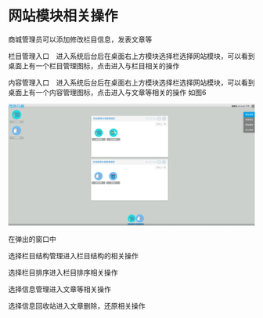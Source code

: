 # 网站模块相关操作

商城管理员可以添加修改栏目信息，发表文章等

栏目管理入口　进入系统后台后在桌面右上方模块选择栏选择网站模块，可以看到桌面上有一个栏目管理图标，点击进入与栏目相关的操作

内容管理入口　进入系统后台后在桌面右上方模块选择栏选择网站模块，可以看到桌面上有一个内容管理图标，点击进入与文章等相关的操作
如图6

![](../Image/网站模块/栏目入口.png)

在弹出的窗口中

选择栏目结构管理进入栏目结构的相关操作

选择栏目排序进入栏目排序相关操作

选择信息管理进入文章等相关操作

选择信息回收站进入文章删除，还原相关操作

